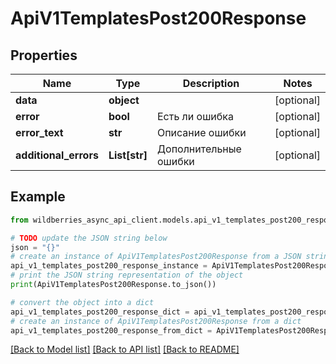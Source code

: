 # ApiV1TemplatesPost200Response


## Properties

Name | Type | Description | Notes
------------ | ------------- | ------------- | -------------
**data** | **object** |  | [optional] 
**error** | **bool** | Есть ли ошибка | [optional] 
**error_text** | **str** | Описание ошибки | [optional] 
**additional_errors** | **List[str]** | Дополнительные ошибки | [optional] 

## Example

```python
from wildberries_async_api_client.models.api_v1_templates_post200_response import ApiV1TemplatesPost200Response

# TODO update the JSON string below
json = "{}"
# create an instance of ApiV1TemplatesPost200Response from a JSON string
api_v1_templates_post200_response_instance = ApiV1TemplatesPost200Response.from_json(json)
# print the JSON string representation of the object
print(ApiV1TemplatesPost200Response.to_json())

# convert the object into a dict
api_v1_templates_post200_response_dict = api_v1_templates_post200_response_instance.to_dict()
# create an instance of ApiV1TemplatesPost200Response from a dict
api_v1_templates_post200_response_from_dict = ApiV1TemplatesPost200Response.from_dict(api_v1_templates_post200_response_dict)
```
[[Back to Model list]](../README.md#documentation-for-models) [[Back to API list]](../README.md#documentation-for-api-endpoints) [[Back to README]](../README.md)


